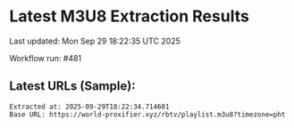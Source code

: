 # Latest M3U8 Extraction Results

Last updated: Mon Sep 29 18:22:35 UTC 2025

Workflow run: #481

## Latest URLs (Sample):
```
Extracted at: 2025-09-29T18:22:34.714601
Base URL: https://world-proxifier.xyz/rbtv/playlist.m3u8?timezone=pht

```
